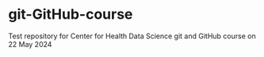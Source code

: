 # git-GitHub-course
Test repository for Center for Health Data Science git and GitHub course on 22 May 2024
